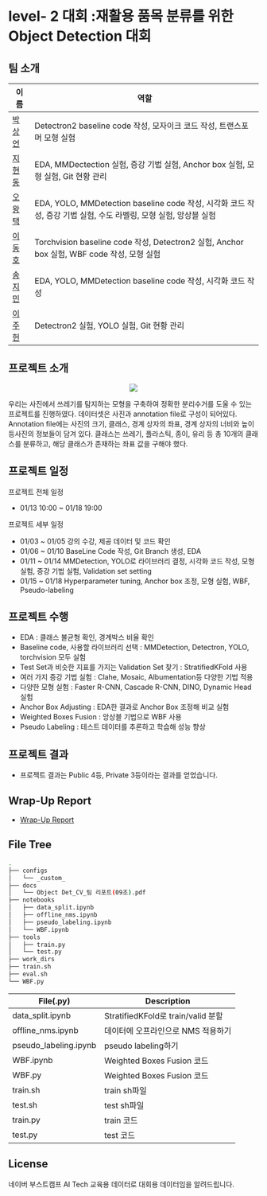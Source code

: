 # level- 2 대회 :재활용 품목 분류를 위한 Object Detection 대회

## 팀 소개
| 이름 | 역할 |
| --- | --- |
| [박상언](https://github.com/PSangEon) | Detectron2 baseline code 작성, 모자이크 코드 작성, 트랜스포머 모형 실험 |
| [지현동](https://github.com/tolfromj) | EDA, MMDectection 실험, 증강 기법 실험, Anchor box 실험, 모형 실험, Git 현황 관리 |
| [오왕택](https://github.com/ohkingtaek) | EDA, YOLO, MMDetection baseline code 작성, 시각화 코드 작성, 증강 기법 실험, 수도 라벨링, 모형 실험, 앙상블 실험 |
| [이동호](https://github.com/as9786) | Torchvision baseline code 작성, Detectron2 실험, Anchor box 실험, WBF code 작성, 모형 실험 |
| [송지민](https://github.com/Remiing) | EDA, YOLO, MMDetection baseline code 작성, 시각화 코드 작성 |
| [이주헌](https://github.com/LeeJuheonT6138) | Detectron2 실험, YOLO 실험, Git 현황 관리 |

## 프로젝트 소개
<p align="center">
<img src="https://github.com/boostcampaitech6/level2-objectdetection-cv-09/assets/49676680/6f27ddee-6f75-4a61-b3d7-31c2951a0235">
</p>

우리는 사진에서 쓰레기를 탐지하는 모형을 구축하여 정확한 분리수거를 도울 수 있는 프로젝트를 진행하였다. 데이터셋은 사진과 annotation file로 구성이 되어있다. Annotation file에는 사진의 크기, 클래스, 경계 상자의 좌표, 경계 상자의 너비와 높이 등사진의 정보들이 담겨 있다. 클래스는 쓰레기, 플라스틱, 종이, 유리 등 총 10개의 클래스를 분류하고, 해당 클래스가 존재하는 좌표 값을 구해야 했다.  

## 프로젝트 일정
프로젝트 전체 일정
- 01/13 10:00 ~ 01/18 19:00

프로젝트 세부 일정
- 01/03 ~ 01/05 강의 수강, 제공 데이터 및 코드 확인
- 01/06 ~ 01/10 BaseLine Code 작성, Git Branch 생성, EDA
- 01/11 ~ 01/14 MMDetection, YOLO로 라이브러리 결정, 시각화 코드 작성, 모형 실험, 증강 기법 실험, Validation set setting
- 01/15 ~ 01/18 Hyperparameter tuning, Anchor box 조정, 모형 실험, WBF, Pseudo-labeling

## 프로젝트 수행
- EDA : 클래스 불균형 확인, 경계박스 비율 확인
- Baseline code, 사용할 라이브러리 선택 : MMDetection, Detectron, YOLO, torchvision 모두 실험
- Test Set과 비슷한 지표를 가지는 Validation Set 찾기 : StratifiedKFold 사용
- 여러 가지 증강 기법 실험 : Clahe, Mosaic, Albumentation등 다양한 기법 적용
- 다양한 모형 실험 : Faster R-CNN, Cascade R-CNN, DINO, Dynamic Head 실험
- Anchor Box Adjusting : EDA한 결과로 Anchor Box 조정해 비교 실험
- Weighted Boxes Fusion : 앙상블 기법으로 WBF 사용
- Pseudo Labeling : 테스트 데이터를 추론하고 학습해 성능 향상

## 프로젝트 결과
- 프로젝트 결과는 Public 4등, Private 3등이라는 결과를 얻었습니다.

## Wrap-Up Report

- [Wrap-Up Report](https://github.com/boostcampaitech6/level2-objectdetection-cv-09/blob/354361d4feaaadf95b188c8d9957090641bbe2db/docs/Object%20Det_CV_%ED%8C%80%20%EB%A6%AC%ED%8F%AC%ED%8A%B8(09%EC%A1%B0).pdf)

## File Tree

```bash
.
├── configs
│   └── _custom_
├── docs
│   └── Object Det_CV_팀 리포트(09조).pdf
├── notebooks
│   ├── data_split.ipynb
│   ├── offline_nms.ipynb
│   ├── pseudo_labeling.ipynb
│   └── WBF.ipynb
├── tools
│   ├── train.py
│   └── test.py
├── work_dirs
├── train.sh
├── eval.sh
└── WBF.py
```

| File(.py) | Description |
| --- | --- |
| data_split.ipynb | StratifiedKFold로 train/valid 분할 |
| offline_nms.ipynb | 데이터에 오프라인으로 NMS 적용하기 |
| pseudo_labeling.ipynb | pseudo labeling하기 |
| WBF.ipynb | Weighted Boxes Fusion 코드 |
| WBF.py | Weighted Boxes Fusion 코드 |
| train.sh | train sh파일 |
| test.sh | test sh파일 |
| train.py | train 코드 |
| test.py | test 코드 |

## License
네이버 부스트캠프 AI Tech 교육용 데이터로 대회용 데이터임을 알려드립니다.